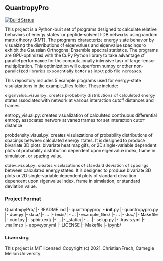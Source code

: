 ## QuantropyPro
[![Build Status](https://travis-ci.org/uwescience/shablona.svg?branch=master)](https://travis-ci.org/uwescience/shablona)

This project is a Python-built set of programs designed to calculate relative behaviors of energy states for peptide-solvent PDB networks using random matrix theory (RMT). The programs characterize energy state behavior by visualzing the distributions of eigenvalues and eigenvalue spacings to exhibit the Gaussian Orthogonal Ensemble spectral statistics. The programs are GPU-optimized with the CuPy Python library to take advantage of parallel performance for the computationally intensive task of large-tensor multiplication. This optimization will outperform numpy or other non-parallelized libraries exponentially better as input pdb file increases.

This repository includes 5 example programs used for energy-state visulaizations in the example_files folder. These include:

eigenvalue_visual.py: creates probability distributions of calculated energy states associated with network at various interaction cutoff distances and frames

entropy_visual.py: creates visualization of calculated continuous differential entropy associated network at varied frames for set interaction cutoff distance

probdensity_visual.py: creates visulazations of probability distributions of spacings between calculated energy states. It is designed to produce bivariate 3D plots, bivariate heat map gifs, or 2D single-variable dependent plots of probability distribution dependent upon eigenvalue index, frame in simulation, or spacing value.

stdev_visual.py: creates visulazations of standard deviation of spacings between calculated energy states. It is designed to produce bivariate 3D plots or 2D single-variable dependent plots of standard devaition dependent upon eigenvalue index, frame in simulation, or standard deviation value.

### Project Format
  QuantropyPro/
    |- README.md
    |- quantropypro/
       |- __init__.py
       |- quantropypro.py
       |- due.py
       |- data/
          |- ...
       |- tests/
          |- ...
    |- example_files/
       |- ...
    |- doc/
       |- Makefile
       |- conf.py
       |- sphinxext/
          |- ...
       |- _static/
          |- ...
    |- setup.py
    |- .travis.yml
    |- .mailmap
    |- appveyor.yml
    |- LICENSE
    |- Makefile
    |- ipynb/


### Licensing
This project is MIT licensed. Copyright (c) 2021, Christian Frech, Carnegie Mellon University

